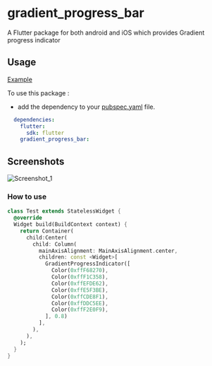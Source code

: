 # gradient_progress_bar

A Flutter package for both android and iOS which provides Gradient progress indicator

## Usage

[Example](https://github.com/urvashik-7span/gradient_progress_bar/main/example/lib/main.dart)

To use this package :

* add the dependency to your [pubspec.yaml](https://github.com/urvashik-7span/gradient_progress_bar/main/pubspec.yaml) file.

```yaml
  dependencies:
    flutter:
      sdk: flutter
    gradient_progress_bar:
```
## Screenshots

![Screenshot_1](assets/screenshot_1.png|width=100px)

### How to use

```dart
class Test extends StatelessWidget {
  @override
  Widget build(BuildContext context) {
    return Container(
      child:Center(
        child: Column(
          mainAxisAlignment: MainAxisAlignment.center,
          children: const <Widget>[
            GradientProgressIndicator([
              Color(0xffF68270),
              Color(0xffF1C358),
              Color(0xffEFDE62),
              Color(0xffE5F3BE),
              Color(0xffCDE8F1),
              Color(0xffDDC5EE),
              Color(0xffF2E0F9),
            ], 0.8)
          ],
        ),
      ),
    );
  }
}
```
